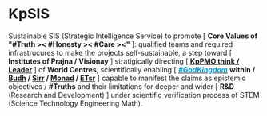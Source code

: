 # KpSIS

Sustainable SIS (Strategic Intelligence Service) to promote [ <b>Core Values of "#Truth &gt;&lt; #Honesty &gt;&lt; #Care &gt;&lt;"</b> ]: qualified teams and required infrastrucures to make the projects self-sustainable, a step toward [ <b>Institutes of Prajna / Visionay</b> ] stratigically directing [ <b><a href="https://github.com/khaiphong/kp_pmo/tree/main/think" target="_blank">KpPMO think / Leader</a></b> ] of <b>World Centres</b>, scientifically enabling [ <a href="https://www.youtube.com/watch?v=-mybfas-ac8" target="_blank"><span style="color: #0099cc; font-weight: bold; font-style: italic; ">#GodKingdom</span></a> <b>within / <a href="https://blog.khaiphong.io/2023/09/a-light-out-of-darkness.html#Section_1.2" target="_blank">Budh</a> / <a href="https://www.youtube.com/watch?v=ClESc4mIpv8" target="_blank">Sirr</a> / <a href="https://www.youtube.com/watch?v=MlMJPpPY-js" target="_blank">Monad</a> / <a href="https://www.dropbox.com/scl/fi/kaiw1p9gy4u52ybjjl6i6/Verbatim-apology.docx?rlkey=2l3g8kzdi880" target="_blank">ETsr</a></b> ] capable to manifest the claims as epistemic objectives / <b>#Truths</b> and their limitations for deeper and wider [ <b>R&amp;D</b> (Research and Development) ] under scientific verification process of STEM (Science Technology Engineering Math).
